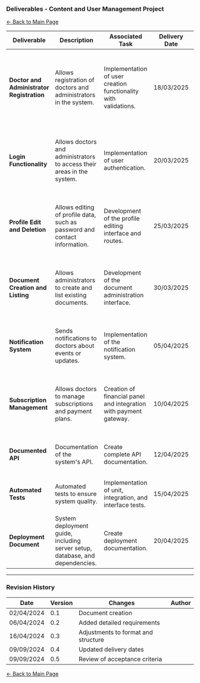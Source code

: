 
### **Deliverables - Content and User Management Project**

[← Back to Main Page](../../index.md)

| Deliverable                                     | Description                                                                  | Associated Task                                                   | Delivery Date | Format                                                  | Acceptance Criteria                                                                                               |
| ----------------------------------------------- | ---------------------------------------------------------------------------- | ----------------------------------------------------------------- | ------------- | ------------------------------------------------------- | ----------------------------------------------------------------------------------------------------------------- |
| **Doctor and Administrator Registration** | Allows registration of doctors and administrators in the system.             | Implementation of user creation functionality with validations.   | 18/03/2025    | Source code, integration tests, API documentation.      | User can register successfully. Validations for CPF, email, and password. Unit tests cover the registration flow. |
| **Login Functionality**                   | Allows doctors and administrators to access their areas in the system.       | Implementation of user authentication.                            | 20/03/2025    | Source code, integration tests, API documentation.      | Successful login with authentication token. Error messages for failures. Security tests against attacks.          |
| **Profile Edit and Deletion**             | Allows editing of profile data, such as password and contact information.    | Development of the profile editing interface and routes.          | 25/03/2025    | Source code, interface prototypes, functionality tests. | User can update their information. Data validation. Notification to user upon update.                             |
| **Document Creation and Listing**         | Allows administrators to create and list existing documents.                 | Development of the document administration interface.             | 30/03/2025    | Source code, interface prototypes, tests.               | Administrator can create document. Document appears in the listing. Filters working in the interface.             |
| **Notification System**                   | Sends notifications to doctors about events or updates.                      | Implementation of the notification system.                        | 05/04/2025    | Source code, integration documentation.                 | Automatic notifications based on events. Tests ensure message consistency.                                        |
| **Subscription Management**               | Allows doctors to manage subscriptions and payment plans.                    | Creation of financial panel and integration with payment gateway. | 10/04/2025    | Source code, integration tests, API documentation.      | Doctor can view and modify plan. Correct integration with the payment gateway.                                    |
| **Documented API**                        | Documentation of the system's API.                                           | Create complete API documentation.                                | 12/04/2025    | Markdown or Swagger document.                           | Complete documentation with examples. Publicly available.                                                         |
| **Automated Tests**                       | Automated tests to ensure system quality.                                    | Implementation of unit, integration, and interface tests.         | 15/04/2025    | Test scripts, coverage reports.                         | Coverage of at least 80%. Tests run in CI/CD environment.                                                         |
| **Deployment Document**                   | System deployment guide, including server setup, database, and dependencies. | Create deployment documentation.                                  | 20/04/2025    | Markdown or PDF document.                               | Complete deployment guide with no errors. Tested in production environment.                                       |

---

### **Revision History**

| Date       | Version | Changes                             | Author |
| ---------- | ------- | ----------------------------------- | ------ |
| 02/04/2024 | 0.1     | Document creation                   |        |
| 06/04/2024 | 0.2     | Added detailed requirements         |        |
| 16/04/2024 | 0.3     | Adjustments to format and structure |        |
| 09/09/2024 | 0.4     | Updated delivery dates              |        |
| 09/09/2024 | 0.5     | Review of acceptance criteria       |        |

[← Back to Main Page](../../index.md)
